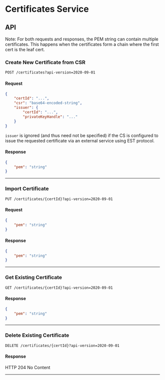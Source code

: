 # Certificates Service

## API

Note: For both requests and responses, the PEM string can contain multiple certificates. This happens when the certificates form a chain where the first cert is the leaf cert.

### Create New Certificate from CSR

`POST /certificates?api-version=2020-09-01`

#### Request

```json
{
    "certId": "...",
    "csr": "base64-encoded-string",
    "issuer": {
        "certId": "...",
        "privateKeyHandle": "..."
    }
}
```

`issuer` is ignored (and thus need not be specified) if the CS is configured to issue the requested certificate via an external service using EST protocol.

#### Response

```json
{
    "pem": "string"
}
```

---

### Import Certificate

`PUT /certificates/{certId}?api-version=2020-09-01`

#### Request

```json
{
    "pem": "string"
}
```

#### Response

```json
{
    "pem": "string"
}
```

---

### Get Existing Certificate

`GET /certificates/{certId}?api-version=2020-09-01`

#### Response

```json
{
    "pem": "string"
}
```

---

### Delete Existing Certificate

`DELETE /certificates/{certId}?api-version=2020-09-01`

#### Response

HTTP 204 No Content

---
